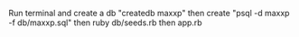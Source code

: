 Run terminal and create a db
"createdb maxxp"
then create "psql -d maxxp -f db/maxxp.sql"
then ruby db/seeds.rb
then app.rb
